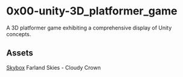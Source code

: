 # 0x00-unity-3D_platformer_game
 A 3D platformer game exhibiting a comprehensive display of Unity concepts.
## Assets
[Skybox](https://assetstore.unity.com/packages/2d/textures-materials/sky/farland-skies-cloudy-crown-60004) Farland Skies - Cloudy Crown

